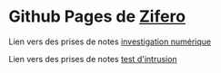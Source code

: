 # Github Pages de [Zifero](https://zifero-lab.github.io/)

Lien vers des prises de notes [investigation numérique](./forensic.md)

Lien vers des prises de notes [test d'intrusion](./pentest.md)
